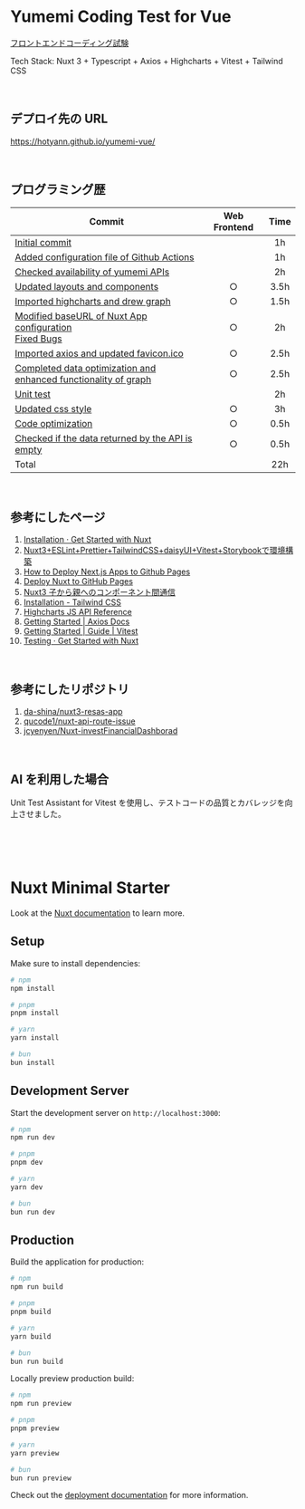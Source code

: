 # Yumemi Coding Test for Vue

[フロントエンドコーディング試験](https://yumemi.notion.site/0e9ef27b55704d7882aab55cc86c999d)

Tech Stack: Nuxt 3 + Typescript + Axios + Highcharts + Vitest + Tailwind CSS

<br>

## デプロイ先の URL

https://hotyann.github.io/yumemi-vue/

<br>

## プログラミング歴

| Commit                                                                                                                                                                                                                                     | Web Frontend | Time |
| ------------------------------------------------------------------------------------------------------------------------------------------------------------------------------------------------------------------------------------------ | :----------: | :--: |
| [Initial commit](https://github.com/hotyann/yumemi-vue/commit/8221a59a79d8d824b9e68fbb9fd70611674069d8)                                                                                                                                    |              |  1h  |
| [Added configuration file of Github Actions](https://github.com/hotyann/yumemi-vue/commit/767c91a7c4930f14b7e044e1cbb7ca24b39c3664)                                                                                                        |              |  1h  |
| [Checked availability of yumemi APIs](https://github.com/hotyann/yumemi-vue/commit/ea1351a417ca81c2371353124a7fdc225d3f8d9c)                                                                                                               |              |  2h  |
| [Updated layouts and components](https://github.com/hotyann/yumemi-vue/commit/a2dcf117727b9ed9cb8e6e8215207da223d26e71)                                                                                                                    |      ○       | 3.5h |
| [Imported highcharts and drew graph](https://github.com/hotyann/yumemi-vue/commit/df013ff1762354569d8356efecd97004e678c0bb)                                                                                                                |      ○       | 1.5h |
| [Modified baseURL of Nuxt App configuration](https://github.com/hotyann/yumemi-vue/commit/e594346cc07382a3a2800517dd11869ee2ed2ab3)<br>[Fixed Bugs](https://github.com/hotyann/yumemi-vue/commit/575b3f225a3ddb06ca38c6e6499dc687b3489083) |      ○       |  2h  |
| [Imported axios and updated favicon.ico](https://github.com/hotyann/yumemi-vue/commit/ce782502821b2c93f6a33a5d51ce3f02fb993f7d)                                                                                                            |      ○       | 2.5h |
| [Completed data optimization and enhanced functionality of graph](https://github.com/hotyann/yumemi-vue/commit/ac0b3dc50bfd7f94833ac1dc9fd69952ca4ec810)                                                                                   |      ○       | 2.5h |
| [Unit test](https://github.com/hotyann/yumemi-vue/commit/4075950ff6984df8d19c1e1eda951dfaadbf7e01)                                                                                                                                         |              |  2h  |
| [Updated css style](https://github.com/hotyann/yumemi-vue/commit/6e33b3545601a8c74d55b4843ce692235fbc545d)                                                                                                                                 |      ○       |  3h  |
| [Code optimization](https://github.com/hotyann/yumemi-vue/commit/1b6fa0c64c1eba12b1740a1f2ecbbbc52fe4d5fe)                                                                                                                                 |      ○       | 0.5h |
| [Checked if the data returned by the API is empty]()                                                                                                                                                                                       |      ○       | 0.5h |
| Total                                                                                                                                                                                                                                      |              | 22h  |

<br>

## 参考にしたページ

1. [Installation · Get Started with Nuxt](https://nuxt.com/docs/getting-started/installation)
2. [Nuxt3+ESLint+Prettier+TailwindCSS+daisyUI+Vitest+Storybookで環境構築](https://zenn.dev/airrnot1106/articles/6f0bab59b9ffe4)
3. [How to Deploy Next.js Apps to Github Pages](https://www.freecodecamp.org/news/how-to-deploy-next-js-app-to-github-pages/)
4. [Deploy Nuxt to GitHub Pages](https://nuxt.com/deploy/github-pages)
5. [Nuxt3 子から親へのコンポーネント間通信](https://zenn.dev/hisann/articles/5ad7287b652c02)
6. [Installation - Tailwind CSS](https://tailwindcss.com/docs/installation)
7. [Highcharts JS API Reference](https://api.highcharts.com/highcharts/)
8. [Getting Started | Axios Docs](https://axios-http.com/docs/intro)
9. [Getting Started | Guide | Vitest](https://vitest.dev/guide/)
10. [Testing · Get Started with Nuxt](https://nuxt.com/docs/getting-started/testing)

<br>

## 参考にしたリポジトリ

1. [da-shina/nuxt3-resas-app](https://github.com/da-shina/nuxt3-resas-app)
2. [qucode1/nuxt-api-route-issue](https://github.com/qucode1/nuxt-api-route-issue)
3. [jcyenyen/Nuxt-investFinancialDashborad](https://github.com/jcyenyen/Nuxt-investFinancialDashborad)

<br>

## AI を利用した場合

Unit Test Assistant for Vitest を使用し、テストコードの品質とカバレッジを向上させました。

<br>
<br>
<br>

# Nuxt Minimal Starter

Look at the [Nuxt documentation](https://nuxt.com/docs/getting-started/introduction) to learn more.

## Setup

Make sure to install dependencies:

```bash
# npm
npm install

# pnpm
pnpm install

# yarn
yarn install

# bun
bun install
```

## Development Server

Start the development server on `http://localhost:3000`:

```bash
# npm
npm run dev

# pnpm
pnpm dev

# yarn
yarn dev

# bun
bun run dev
```

## Production

Build the application for production:

```bash
# npm
npm run build

# pnpm
pnpm build

# yarn
yarn build

# bun
bun run build
```

Locally preview production build:

```bash
# npm
npm run preview

# pnpm
pnpm preview

# yarn
yarn preview

# bun
bun run preview
```

Check out the [deployment documentation](https://nuxt.com/docs/getting-started/deployment) for more information.
